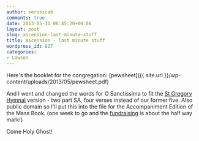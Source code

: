 ```yaml
---
author: veronicab
comments: true
date: 2013-05-11 06:45:20+00:00
layout: post
slug: ascension-last-minute-stuff
title: Ascension - last minute stuff
wordpress_id: 827
categories:
- Lawson
---
```


Here's the booklet for the congregation:
[pewsheet]({{ site.url }}/wp-content/uploads/2013/05/pewsheet.pdf)

And I went and changed the words for O Sanctissima to fit the [St Gregory Hymnal](http://www.gutenberg.org/files/23673/23673-h/images/N206_P318.gif) version - two part SA, four verses instead of our former five.  Also public domain so I'll put this into the file for the Accompaniment Edition of the Mass Book.  (one week to go and the [fundraising](http://brandt.id.au) is about the half way mark!)

Come Holy Ghost!

